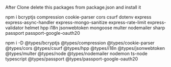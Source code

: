 After Clone delete this packages from package.json and install it

npm i bcryptjs compression cookie-parser cors csurf dotenv express express-async-handler express-mongo-sanitize
express-rate-limit express-validator helmet hpp i18n jsonwebtoken mongoose multer nodemailer sharp passport
passport-google-oauth20

npm i -D @types/bcryptjs @types/compression @types/cookie-parser @types/cors @types/csurf @types/hpp @types/i18n
@types/jsonwebtoken @types/multer @types/node @types/nodemailer nodemon ts-node typescript @types/passport
@types/passport-google-oauth20